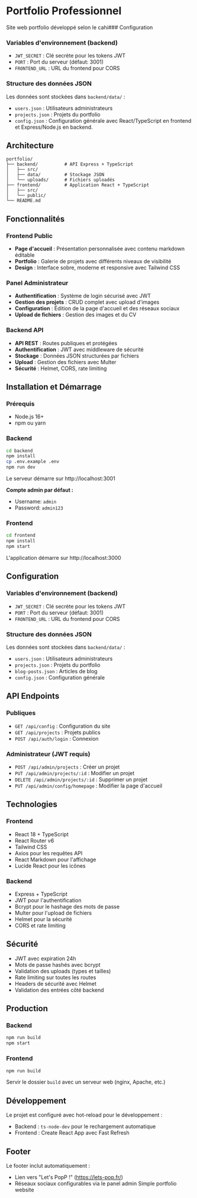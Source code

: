 # Portfolio Professionnel

Site web portfolio développé selon le cahi### Configuration

### Variables d'environnement (backend)
- `JWT_SECRET` : Clé secrète pour les tokens JWT
- `PORT` : Port du serveur (défaut: 3001)
- `FRONTEND_URL` : URL du frontend pour CORS

### Structure des données JSON

Les données sont stockées dans `backend/data/` :
- `users.json` : Utilisateurs administrateurs
- `projects.json` : Projets du portfolio
- `config.json` : Configuration générale avec React/TypeScript en frontend et Express/Node.js en backend.

## Architecture

```
portfolio/
├── backend/          # API Express + TypeScript
│   ├── src/
│   ├── data/         # Stockage JSON
│   └── uploads/      # Fichiers uploadés
├── frontend/         # Application React + TypeScript
│   ├── src/
│   └── public/
└── README.md
```

## Fonctionnalités

### Frontend Public
- **Page d'accueil** : Présentation personnalisée avec contenu markdown éditable
- **Portfolio** : Galerie de projets avec différents niveaux de visibilité
- **Design** : Interface sobre, moderne et responsive avec Tailwind CSS

### Panel Administrateur
- **Authentification** : Système de login sécurisé avec JWT
- **Gestion des projets** : CRUD complet avec upload d'images
- **Configuration** : Édition de la page d'accueil et des réseaux sociaux
- **Upload de fichiers** : Gestion des images et du CV

### Backend API
- **API REST** : Routes publiques et protégées
- **Authentification** : JWT avec middleware de sécurité
- **Stockage** : Données JSON structurées par fichiers
- **Upload** : Gestion des fichiers avec Multer
- **Sécurité** : Helmet, CORS, rate limiting

## Installation et Démarrage

### Prérequis
- Node.js 16+
- npm ou yarn

### Backend

```bash
cd backend
npm install
cp .env.example .env
npm run dev
```

Le serveur démarre sur http://localhost:3001

**Compte admin par défaut :**
- Username: `admin`
- Password: `admin123`

### Frontend

```bash
cd frontend
npm install
npm start
```

L'application démarre sur http://localhost:3000

## Configuration

### Variables d'environnement (backend)
- `JWT_SECRET` : Clé secrète pour les tokens JWT
- `PORT` : Port du serveur (défaut: 3001)
- `FRONTEND_URL` : URL du frontend pour CORS

### Structure des données JSON

Les données sont stockées dans `backend/data/` :
- `users.json` : Utilisateurs administrateurs
- `projects.json` : Projets du portfolio
- `blog-posts.json` : Articles de blog
- `config.json` : Configuration générale

## API Endpoints

### Publiques
- `GET /api/config` : Configuration du site
- `GET /api/projects` : Projets publics
- `POST /api/auth/login` : Connexion

### Administrateur (JWT requis)
- `POST /api/admin/projects` : Créer un projet
- `PUT /api/admin/projects/:id` : Modifier un projet
- `DELETE /api/admin/projects/:id` : Supprimer un projet
- `PUT /api/admin/config/homepage` : Modifier la page d'accueil

## Technologies

### Frontend
- React 18 + TypeScript
- React Router v6
- Tailwind CSS
- Axios pour les requêtes API
- React Markdown pour l'affichage
- Lucide React pour les icônes

### Backend
- Express + TypeScript
- JWT pour l'authentification
- Bcrypt pour le hashage des mots de passe
- Multer pour l'upload de fichiers
- Helmet pour la sécurité
- CORS et rate limiting

## Sécurité

- JWT avec expiration 24h
- Mots de passe hashés avec bcrypt
- Validation des uploads (types et tailles)
- Rate limiting sur toutes les routes
- Headers de sécurité avec Helmet
- Validation des entrées côté backend

## Production

### Backend
```bash
npm run build
npm start
```

### Frontend
```bash
npm run build
```

Servir le dossier `build` avec un serveur web (nginx, Apache, etc.)

## Développement

Le projet est configuré avec hot-reload pour le développement :
- Backend : `ts-node-dev` pour le rechargement automatique
- Frontend : Create React App avec Fast Refresh

## Footer

Le footer inclut automatiquement :
- Lien vers "Let's PopP !" (https://lets-pop.fr/)
- Réseaux sociaux configurables via le panel admin
Simple portfolio website
